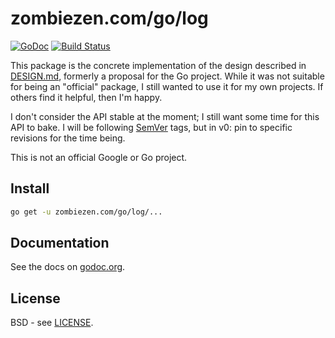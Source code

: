 # zombiezen.com/go/log

[![GoDoc](https://godoc.org/zombiezen.com/go/log?status.svg)][godoc.org]
[![Build Status](https://travis-ci.org/zombiezen/go-log.svg?branch=master)][travis]

This package is the concrete implementation of the design described in
[DESIGN.md][], formerly a proposal for the Go project.  While it was not
suitable for being an "official" package, I still wanted to use it for my own
projects.  If others find it helpful, then I'm happy.

I don't consider the API stable at the moment; I still want some time for this
API to bake.  I will be following [SemVer][] tags, but in v0: pin to specific
revisions for the time being.

This is not an official Google or Go project.

[godoc.org]: https://godoc.org/zombiezen.com/go/log
[travis]: https://travis-ci.org/zombiezen/go-log
[DESIGN.md]: https://github.com/zombiezen/go-log/blob/master/DESIGN.md
[SemVer]: http://semver.org/

## Install

```bash
go get -u zombiezen.com/go/log/...
```

## Documentation

See the docs on [godoc.org][].

## License

BSD - see [LICENSE](https://github.com/zombiezen/go-log/blob/master/LICENSE).
